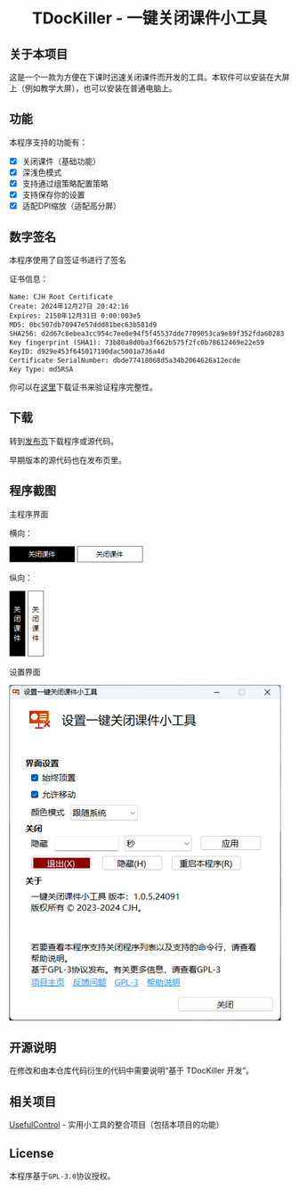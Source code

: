 <h1 align="center">
  TDocKiller - 一键关闭课件小工具
</h1>

## 关于本项目

这是一个一款为方便在下课时迅速关闭课件而开发的工具。本软件可以安装在大屏上（例如教学大屏），也可以安装在普通电脑上。

## 功能

本程序支持的功能有：

- [x] 关闭课件（基础功能）
- [x] 深浅色模式
- [x] 支持通过组策略配置策略
- [x] 支持保存你的设置
- [x] 适配DPI缩放（适配高分屏）

## 数字签名

本程序使用了自签证书进行了签名

证书信息：
```
Name: CJH Root Certificate
Create: ‎2024‎年‎12‎月‎27‎日 20:42:16
Expires: ‎2150‎年‎12‎月‎31‎日 0:00:003e5
MD5: 0bc507db70947e57ddd81bec63b581d9
SHA256: d2d67c8ebea3cc954c7ee0e94f5f45537dde7709053ca9e89f352fda60283
Key fingerprint (SHA1): 73b80a8d0ba3f662b575f2fc0b78612469e22e59
KeyID: d929e453f645017190dac5001a736a4d
Certificate SerialNumber: dbde77418068d5a34b2064626a12ecde
Key Type: md5RSA
```

你可以在[这里](Src/TDocKiller/files/rootcert.cer)下载证书来验证程序完整性。

## 下载

转到[发布页](https://github.com/cjhdevact/TDocKiller/releases/latest)下载程序或源代码。

早期版本的源代码也在发布页里。

## 程序截图

主程序界面

横向：

![主程序界面（横向深色）](Assets/ui1.png)      ![主程序界面（横向浅色）](Assets/ui1light.png)

纵向：

![主程序界面（纵向深色）](Assets/ui2.png)      ![主程序界面（纵向浅色）](Assets/ui2light.png)

设置界面

![设置界面](Assets/uisetting.png)

## 开源说明

在修改和由本仓库代码衍生的代码中需要说明“基于 TDocKiller 开发”。

## 相关项目

[UsefulControl](https://github.com/cjhdevact/UsefulControl) - 实用小工具的整合项目（包括本项目的功能）

## License

本程序基于`GPL-3.0`协议授权。